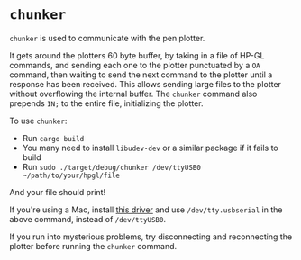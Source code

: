 # `chunker`

`chunker` is used to communicate with the pen plotter.

It gets around the plotters 60 byte buffer, by taking in a file of HP-GL commands, and sending each one to the plotter punctuated by a `OA` command, then waiting to send the next command to the plotter until a response has been received. This allows sending large files to the plotter without overflowing the internal buffer. The `chunker` command also prepends `IN;` to the entire file, initializing the plotter.

To use `chunker`:

* Run `cargo build`
* You many need to install `libudev-dev` or a similar package if it fails to build
* Run `sudo ./target/debug/chunker /dev/ttyUSB0 ~/path/to/your/hpgl/file`

And your file should print!

If you're using a Mac, install [this driver](http://www.prolific.com.tw/US/ShowProduct.aspx?p_id=229&pcid=41) and use `/dev/tty.usbserial` in the above command, instead of `/dev/ttyUSB0`.

If you run into mysterious problems, try disconnecting and reconnecting the plotter before running the `chunker` command.
